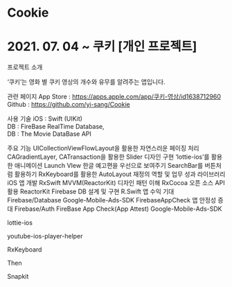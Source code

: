 # Cookie

# 2021. 07. 04 ~ 			쿠키					[개인 프로젝트]
프로젝트 소개

‘쿠키’는 영화 별 쿠키 영상의 개수와 유무를 알려주는 앱입니다. 

관련 페이지
App Store : https://apps.apple.com/app/쿠키-영상/id1638712960
Github		: https://github.com/yi-sang/Cookie

사용 기술
iOS		: Swift (UIKit)		
DB		: FireBase RealTime Database, 	
DB		: The Movie DataBase API

주요 기능
UICollectionViewFlowLayout을 활용한 자연스러운 페이징 처리
CAGradientLayer, CATransaction을 활용한 Slider 디자인 구현
‘lottie-ios’를 활용한 애니메이션 Launch VIew
한글 예고편을 우선으로 보여주기
SearchBar를 버튼처럼 활용하기
RxKeyboard를 활용한 AutoLayout 재정의
역할 및 업무 성과
라이브러리
iOS 앱 개발
RxSwift
MVVM(ReactorKit) 디자인 패턴 이해
RxCocoa
오픈 소스 API 활용
ReactorKit
Firebase DB 설계 및 구현
R.Swift
앱 수익 기대
Firebase/Database
Google-Mobile-Ads-SDK
FirebaseAppCheck
앱 안정성 증대
Firebase/Auth
FireBase App Check(App Attest)
Google-Mobile-Ads-SDK


lottie-ios


youtube-ios-player-helper


RxKeyboard


Then


Snapkit

